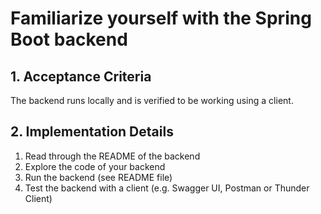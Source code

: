 # Familiarize yourself with the Spring Boot backend

## 1. Acceptance Criteria

The backend runs locally and is verified to be working using a client.

## 2. Implementation Details

1. Read through the README of the backend
1. Explore the code of your backend
1. Run the backend (see README file)
1. Test the backend with a client (e.g. Swagger UI, Postman or Thunder Client)